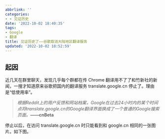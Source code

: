 ```yaml
---
abbrlink: ''
categories:
- - 见证历史
date: '2022-10-02 18:40:35'
tags:
- Google
- 翻译
title: 见证历史了——谷歌取消大陆地区翻译服务
updated: '2022-10-02 18:52:59'
---
```


## 起因

近几天在群里聊天，发现几乎每个群都在传 Chrome 翻译用不了了和竹新社的新闻，一搜才知道原来谷歌把国内的翻译服务 translate.google.cn 停止了。理由是“低使用率”。

> *根据Reddit上的用户反馈和网站档案，Google在过去24小时内的某个时间点将translate.google.cn的Google翻译界面换成了一个普通的Google搜索页面。***——cnBeta**

停止以后，在访问 translate.google.cn 时只能看到和 google.cn 相同的一张图片。如下图。
